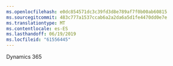 ```yaml
---
ms.openlocfilehash: e0dc854571dc3c39fd3d8e789af7f0b00ab60815
ms.sourcegitcommit: 483c777a1537ccab6a2a2da6a5d1fe4470dd0e7e
ms.translationtype: MT
ms.contentlocale: es-ES
ms.lasthandoff: 06/19/2019
ms.locfileid: "61556445"
---
```

Dynamics 365